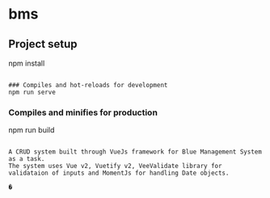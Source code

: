 # bms

## Project setup
npm install
```

### Compiles and hot-reloads for development
npm run serve
```

### Compiles and minifies for production
npm run build
```

A CRUD system built through VueJs framework for Blue Management System as a task.
The system uses Vue v2, Vuetify v2, VeeValidate library for validataion of inputs and MomentJs for handling Date objects.

�

